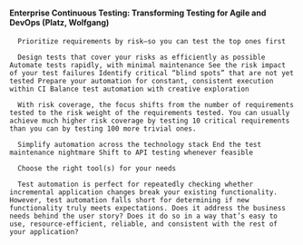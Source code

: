 #### Enterprise Continuous Testing: Transforming Testing for Agile and DevOps (Platz, Wolfgang)
      Prioritize requirements by risk—so you can test the top ones first

      Design tests that cover your risks as efficiently as possible Automate tests rapidly, with minimal maintenance See the risk impact of your test failures Identify critical “blind spots” that are not yet tested Prepare your automation for constant, consistent execution within CI Balance test automation with creative exploration

      With risk coverage, the focus shifts from the number of requirements tested to the risk weight of the requirements tested. You can usually achieve much higher risk coverage by testing 10 critical requirements than you can by testing 100 more trivial ones.

      Simplify automation across the technology stack End the test maintenance nightmare Shift to API testing whenever feasible

      Choose the right tool(s) for your needs

      Test automation is perfect for repeatedly checking whether incremental application changes break your existing functionality. However, test automation falls short for determining if new functionality truly meets expectations. Does it address the business needs behind the user story? Does it do so in a way that’s easy to use, resource-efficient, reliable, and consistent with the rest of your application?

